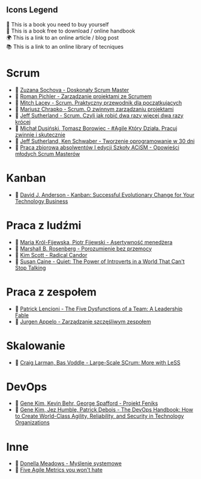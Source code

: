 ## Icons Legend
:closed_book: This is a book you need to buy yourself<br/>
:book: This is a book free to download / online handbook<br/>
:earth_africa: This is a link to an online article / blog post<br/>
:books: This is a link to an online library of tecniques<br/>


# Scrum

- :closed_book: [Zuzana Sochova - Doskonały Scrum Master](https://www.goodreads.com/book/show/59845814-doskona-y-scrum-master)
- :closed_book: [Roman Pichler - Zarządzanie projektami ze Scrumem](https://www.goodreads.com/book/show/51271214-zarz-dzanie-projektami-ze-scrum-tw-rz-produkty-kt-re-pokochaj-klienci)
- :closed_book: [Mitch Lacey - Scrum. Praktyczny przewodnik dla początkujących](https://www.goodreads.com/book/show/12426548-the-scrum-field-guide)
- :closed_book: [Mariusz Chrapko - Scrum. O zwinnym zarządzaniu projektami](https://www.goodreads.com/book/show/17560064-scrum-o-zwinnym-zarz-dzaniu-projektami)
- :closed_book: [Jeff Sutherland - Scrum. Czyli jak robić dwa razy więcej dwa razy krócej](https://www.goodreads.com/book/show/19288230-scrum)
- :closed_book: [Michał Dusiński, Tomasz Borowiec - #Agile Który Działa. Pracuj zwinnie i skutecznie](https://www.goodreads.com/book/show/57658473-agile-kt-ry-dzia-a-pracuj-zwinnie-i-skutecznie)
- :closed_book: [Jeff Sutherland, Ken Schwaber - Tworzenie oprogramowanie w 30 dni](https://www.goodreads.com/book/show/13589272-software-in-30-days)
- :book: [Praca zbiorowa absolwentów I edycji Szkoły ACiSM - Opowieści młodych Scrum Masterów](https://edycja3.szkolaacism.pl/wp-content/uploads/2022/05/Opowiesci-mlodych-Scrum-Masterow.pdf)

# Kanban
- :closed_book: [David J. Anderson - Kanban: Successful Evolutionary Change for Your Technology Business](https://www.goodreads.com/book/show/8086552-kanban)

# Praca z ludźmi
- :closed_book: [Maria Król-Fijewska, Piotr Fijewski - Asertywność menedżera](https://www.goodreads.com/book/show/36154546-asertywno-mened-era)
- :closed_book: [Marshall B. Rosenberg - Porozumienie bez przemocy](https://www.goodreads.com/book/show/13033534-porozumienie-bez-przemocy-o-j-zyku-serca)
- :closed_book: [Kim Scott - Radical Candor](https://www.goodreads.com/book/show/29939161-radical-candor)
- :closed_book: [Susan Caine - Quiet: The Power of Introverts in a World That Can't Stop Talking](https://www.goodreads.com/book/show/8520610-quiet)

# Praca z zespołem
- :closed_book: [Patrick Lencioni - The Five Dysfunctions of a Team: A Leadership Fable](https://www.goodreads.com/book/show/21343.The_Five_Dysfunctions_of_a_Team)
- :closed_book: [Jurgen Appelo - Zarządzanie szczęśliwym zespołem](https://www.goodreads.com/book/show/28194540-managing-for-happiness)

# Skalowanie 
- :closed_book: [Craig Larman, Bas Voddle - Large-Scale SCrum: More with LeSS](https://www.goodreads.com/book/show/31378603-large-scale-scrum)

# DevOps
- :closed_book: [Gene Kim, Kevin Behr, George Spafford - Projekt Feniks](https://www.goodreads.com/book/show/17255186-the-phoenix-project)
- :closed_book: [Gene Kim, Jez Humble, Patrick Debois - The DevOps Handbook: How to Create World-Class Agility, Reliability, and Security in Technology Organizations](https://www.goodreads.com/book/show/26083308-the-devops-handbook)

# Inne
- :closed_book: [Donella Meadows - Myślenie systemowe](https://www.goodreads.com/book/show/3828902-thinking-in-systems)
- :closed_book: [Five Agile Metrics you won't hate](https://www.atlassian.com/agile/project-management/metrics)
